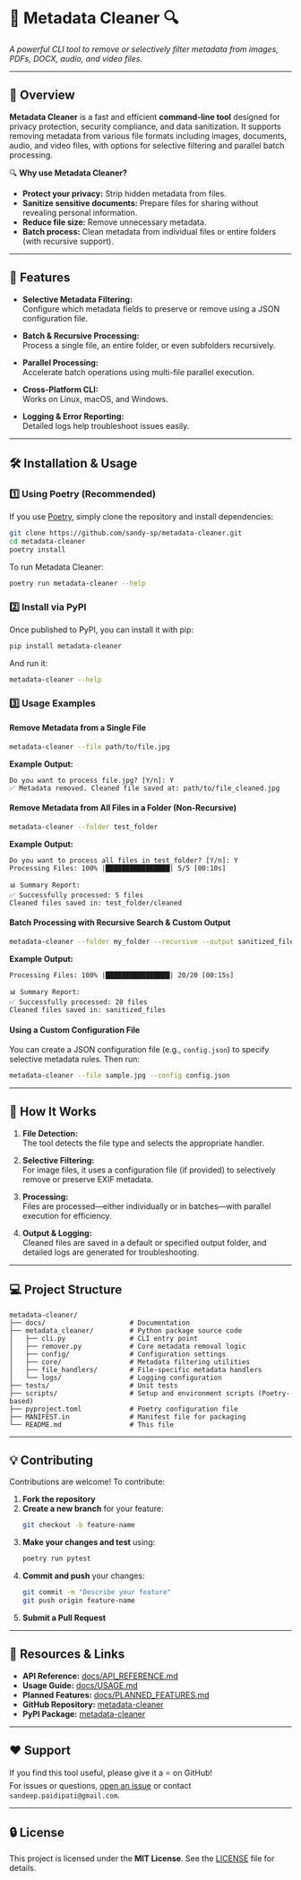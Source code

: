 # 📄 Metadata Cleaner 🔍

*A powerful CLI tool to remove or selectively filter metadata from images, PDFs, DOCX, audio, and video files.*

---

## 📌 Overview

**Metadata Cleaner** is a fast and efficient **command-line tool** designed for privacy protection, security compliance, and data sanitization. It supports removing metadata from various file formats including images, documents, audio, and video files, with options for selective filtering and parallel batch processing.

🔍 **Why use Metadata Cleaner?**
- **Protect your privacy:** Strip hidden metadata from files.
- **Sanitize sensitive documents:** Prepare files for sharing without revealing personal information.
- **Reduce file size:** Remove unnecessary metadata.
- **Batch process:** Clean metadata from individual files or entire folders (with recursive support).

---

## 🚀 Features

- **Selective Metadata Filtering:**  
  Configure which metadata fields to preserve or remove using a JSON configuration file.

- **Batch & Recursive Processing:**  
  Process a single file, an entire folder, or even subfolders recursively.

- **Parallel Processing:**  
  Accelerate batch operations using multi-file parallel execution.

- **Cross-Platform CLI:**  
  Works on Linux, macOS, and Windows.

- **Logging & Error Reporting:**  
  Detailed logs help troubleshoot issues easily.

---

## 🛠️ Installation & Usage

### **1️⃣ Using Poetry (Recommended)**

If you use [Poetry](https://python-poetry.org/), simply clone the repository and install dependencies:

```bash
git clone https://github.com/sandy-sp/metadata-cleaner.git
cd metadata-cleaner
poetry install
```

To run Metadata Cleaner:
```bash
poetry run metadata-cleaner --help
```

### **2️⃣ Install via PyPI**

Once published to PyPI, you can install it with pip:
```bash
pip install metadata-cleaner
```

And run it:
```bash
metadata-cleaner --help
```

### **3️⃣ Usage Examples**

#### **Remove Metadata from a Single File**
```bash
metadata-cleaner --file path/to/file.jpg
```
**Example Output:**
```
Do you want to process file.jpg? [Y/n]: Y
✅ Metadata removed. Cleaned file saved at: path/to/file_cleaned.jpg
```

#### **Remove Metadata from All Files in a Folder (Non-Recursive)**
```bash
metadata-cleaner --folder test_folder
```
**Example Output:**
```
Do you want to process all files in test_folder? [Y/n]: Y
Processing Files: 100% |████████████████| 5/5 [00:10s]

📊 Summary Report:
✅ Successfully processed: 5 files
Cleaned files saved in: test_folder/cleaned
```

#### **Batch Processing with Recursive Search & Custom Output**
```bash
metadata-cleaner --folder my_folder --recursive --output sanitized_files --yes
```
**Example Output:**
```
Processing Files: 100% |████████████████| 20/20 [00:15s]

📊 Summary Report:
✅ Successfully processed: 20 files
Cleaned files saved in: sanitized_files
```

#### **Using a Custom Configuration File**
You can create a JSON configuration file (e.g., `config.json`) to specify selective metadata rules. Then run:
```bash
metadata-cleaner --file sample.jpg --config config.json
```

---

## 🔧 How It Works

1. **File Detection:**  
   The tool detects the file type and selects the appropriate handler.

2. **Selective Filtering:**  
   For image files, it uses a configuration file (if provided) to selectively remove or preserve EXIF metadata.

3. **Processing:**  
   Files are processed—either individually or in batches—with parallel execution for efficiency.

4. **Output & Logging:**  
   Cleaned files are saved in a default or specified output folder, and detailed logs are generated for troubleshooting.

---

## 💻 Project Structure

```
metadata-cleaner/
├── docs/                     # Documentation
├── metadata_cleaner/         # Python package source code
│   ├── cli.py                # CLI entry point
│   ├── remover.py            # Core metadata removal logic
│   ├── config/               # Configuration settings
│   ├── core/                 # Metadata filtering utilities
│   ├── file_handlers/        # File-specific metadata handlers
│   └── logs/                 # Logging configuration
├── tests/                    # Unit tests
├── scripts/                  # Setup and environment scripts (Poetry-based)
├── pyproject.toml            # Poetry configuration file
├── MANIFEST.in               # Manifest file for packaging
└── README.md                 # This file
```

---

## 💡 Contributing

Contributions are welcome! To contribute:

1. **Fork the repository**
2. **Create a new branch** for your feature:
   ```bash
   git checkout -b feature-name
   ```
3. **Make your changes and test** using:
   ```bash
   poetry run pytest
   ```
4. **Commit and push** your changes:
   ```bash
   git commit -m "Describe your feature"
   git push origin feature-name
   ```
5. **Submit a Pull Request**

---

## 🔗 Resources & Links

- **API Reference:** [docs/API_REFERENCE.md](docs/API_REFERENCE.md)
- **Usage Guide:** [docs/USAGE.md](docs/USAGE.md)
- **Planned Features:** [docs/PLANNED_FEATURES.md](docs/PLANNED_FEATURES.md)
- **GitHub Repository:** [metadata-cleaner](https://github.com/sandy-sp/metadata-cleaner)
- **PyPI Package:** [metadata-cleaner](https://pypi.org/project/metadata-cleaner/)

---

## ❤️ Support

If you find this tool useful, please give it a ⭐ on GitHub!  
For issues or questions, [open an issue](https://github.com/sandy-sp/metadata-cleaner/issues) or contact `sandeep.paidipati@gmail.com`.

---

## 🔒 License

This project is licensed under the **MIT License**. See the [LICENSE](LICENSE) file for details.
